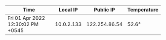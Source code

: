 | Time     | Local IP | Public IP | Temperature |
| ----------- | ----------- | ----------- | ----------- |
| Fri 01 Apr 2022 12:30:02 PM +0545      | 10.0.2.133     | 122.254.86.54  | 52.6° |
